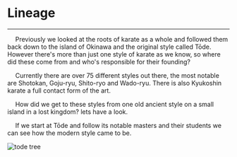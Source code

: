# Lineage
---
&emsp; Previously we looked at the roots of karate as a whole and followed them back down to the island of Okinawa and the original style called Tōde. However there's more than just one style of karate as we know, so where did these come from and who's responsible for their founding?

&emsp; Currently there are over 75 different styles out there, the most notable are Shotokan, Goju-ryu, Shito-ryo and Wado-ryu. There is also Kyukoshin karate a full contact form of the art. 

&emsp; How did we get to these styles from one old ancient style on a small island in a lost kingdom? lets have a look.

&emsp; If we start at Tōde and follow its notable masters and their students we can see how the modern style came to be.

![tode tree](/images/tode-tree.png)

